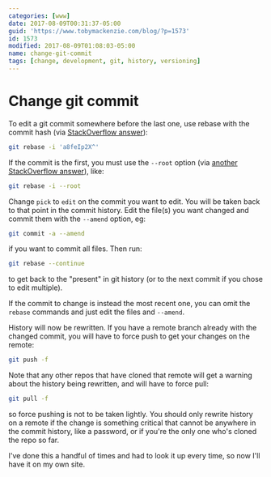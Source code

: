 ```yaml
---
categories: [www]
date: 2017-08-09T00:31:37-05:00
guid: 'https://www.tobymackenzie.com/blog/?p=1573'
id: 1573
modified: 2017-08-09T01:08:03-05:00
name: change-git-commit
tags: [change, development, git, history, versioning]
---
```


Change git commit
=================

To edit a git commit somewhere before the last one, use rebase with the commit hash (via [StackOverflow answer](https://stackoverflow.com/a/1186549/1139122)):

<!--more-->

``` sh
git rebase -i 'a8feIp2X^'
```

If the commit is the first, you must use the `--root` option (via [another StackOverflow answer](https://stackoverflow.com/a/14630424/1139122)), like:

``` sh
git rebase -i --root
```

Change `pick` to `edit` on the commit you want to edit.  You will be taken back to that point in the commit history.  Edit the file(s) you want changed and commit them with the `--amend` option, eg:

``` sh
git commit -a --amend
```

if you want to commit all files.  Then run:

``` sh
git rebase --continue
```

to get back to the "present" in git history (or to the next commit if you chose to edit multiple).

If the commit to change is instead the most recent one, you can omit the `rebase` commands and just edit the files and `--amend`.

History will now be rewritten.  If you have a remote branch already with the changed commit, you will have to force push to get your changes on the remote:

``` sh
git push -f
```

Note that any other repos that have cloned that remote will get a warning about the history being rewritten, and will have to force pull:

``` sh
git pull -f
```

so force pushing is not to be taken lightly.  You should only rewrite history on a remote if the change is something critical that cannot be anywhere in the commit history, like a password, or if you're the only one who's cloned the repo so far.

I've done this a handful of times and had to look it up every time, so now I'll have it on my own site.
